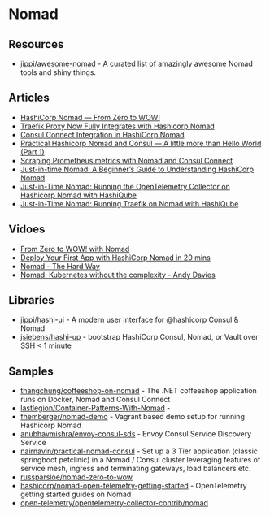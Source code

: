 # Nomad

## Resources
- [jippi/awesome-nomad](https://github.com/jippi/awesome-nomad) - A curated list of amazingly awesome Nomad tools and shiny things.

## Articles
- [HashiCorp Nomad — From Zero to WOW!](https://medium.com/hashicorp-engineering/hashicorp-nomad-from-zero-to-wow-1615345aa539)
- [Traefik Proxy Now Fully Integrates with Hashicorp Nomad](https://traefik.io/blog/traefik-proxy-fully-integrates-with-hashicorp-nomad/)
- [Consul Connect Integration in HashiCorp Nomad](https://www.hashicorp.com/blog/consul-connect-integration-in-hashicorp-nomad)
- [Practical Hashicorp Nomad and Consul — A little more than Hello World (Part 1)](https://medium.com/navin-nair/practical-hashicorp-nomad-and-consul-a-little-more-than-hello-world-part-1-991d2a54fd64)
- [Scraping Prometheus metrics with Nomad and Consul Connect](https://www.mattmoriarity.com/2021-02-21-scraping-prometheus-metrics-with-nomad-and-consul-connect/)
- [Just-in-time Nomad: A Beginner’s Guide to Understanding HashiCorp Nomad](https://storiesfromtheherd.com/just-in-time-nomad-80f57cd403ca)
- [Just-in-Time Nomad: Running the OpenTelemetry Collector on Hashicorp Nomad with HashiQube](https://storiesfromtheherd.com/just-in-time-nomad-running-the-opentelemetry-collector-on-hashicorp-nomad-with-hashiqube-4eaf009b8382)
- [Just-in-Time Nomad: Running Traefik on Nomad with HashiQube](https://adri-v.medium.com/just-in-time-nomad-running-traefik-on-hashiqube-7d6dfd8ef9d8)
## Vidoes
- [From Zero to WOW! with Nomad](https://www.youtube.com/watch?v=xl58mjMJjrg)
- [Deploy Your First App with HashiCorp Nomad in 20 mins](https://www.youtube.com/watch?v=SSfuhOLfJUg)
- [Nomad - The Hard Way](https://www.youtube.com/watch?v=31rvngI7vUk)
- [Nomad: Kubernetes without the complexity - Andy Davies](https://www.youtube.com/watch?v=GkmyNBUugg8)

## Libraries
- [jippi/hashi-ui](https://github.com/jippi/hashi-ui) - A modern user interface for @hashicorp Consul & Nomad
- [jsiebens/hashi-up](https://github.com/jsiebens/hashi-up) - bootstrap HashiCorp Consul, Nomad, or Vault over SSH < 1 minute

## Samples
- [thangchung/coffeeshop-on-nomad](https://github.com/thangchung/coffeeshop-on-nomad) - The .NET coffeeshop application runs on Docker, Nomad and Consul Connect
- [lastlegion/Container-Patterns-With-Nomad](https://github.com/lastlegion/Container-Patterns-With-Nomad) - 
- [fhemberger/nomad-demo](https://github.com/fhemberger/nomad-demo) - Vagrant based demo setup for running Hashicorp Nomad
- [anubhavmishra/envoy-consul-sds](https://github.com/anubhavmishra/envoy-consul-sds) - Envoy Consul Service Discovery Service
- [nairnavin/practical-nomad-consul](https://github.com/nairnavin/practical-nomad-consul) - Set up a 3 Tier application (classic springboot petclinic) in a Nomad / Consul cluster leveraging features of service mesh, ingress and terminating gateways, load balancers etc.
- [russparsloe/nomad-zero-to-wow](https://github.com/russparsloe/nomad-zero-to-wow)
- [hashicorp/nomad-open-telemetry-getting-started](https://github.com/hashicorp/nomad-open-telemetry-getting-started) - OpenTelemetry getting started guides on Nomad
- [open-telemetry/opentelemetry-collector-contrib/nomad](https://github.com/open-telemetry/opentelemetry-collector-contrib/tree/main/examples/nomad)
